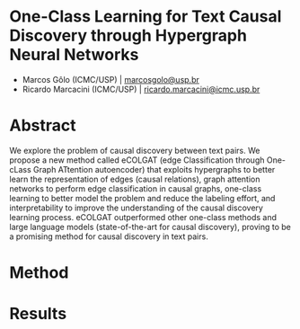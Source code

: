 # One-Class Learning for Text Causal Discovery through Hypergraph Neural Networks

- Marcos Gôlo (ICMC/USP) | marcosgolo@usp.br
- Ricardo Marcacini (ICMC/USP) | ricardo.marcacini@icmc.usp.br

# Abstract 

We explore the problem of causal discovery between text pairs. We propose a new method called eCOLGAT (edge Classification through One-cLass Graph ATtention autoencoder) that exploits hypergraphs to better learn the representation of edges (causal relations), graph attention networks to perform edge classification in causal graphs, one-class learning to better model the problem and reduce the labeling effort, and interpretability to improve the understanding of the causal discovery learning process. eCOLGAT outperformed other one-class methods and large language models (state-of-the-art for causal discovery), proving to be a promising method for causal discovery in text pairs.

# Method

# Results
